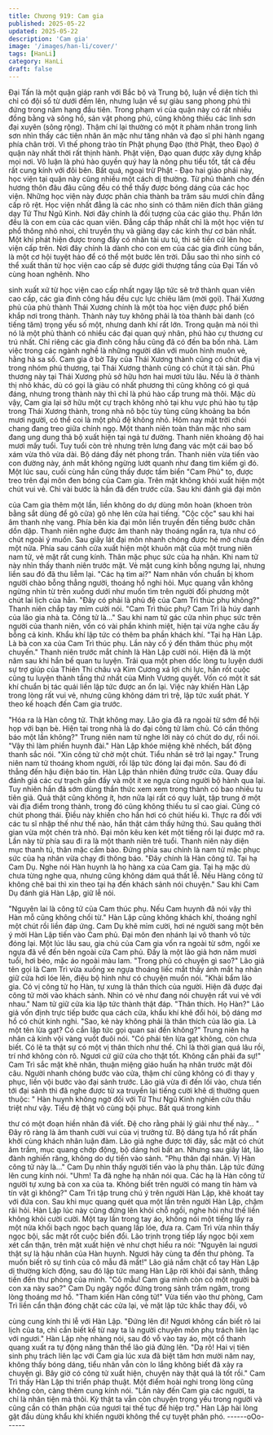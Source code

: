 ```yaml
---
title: Chương 919: Cam gia
published: 2025-05-22
updated: 2025-05-22
description: 'Cam gia'
image: '/images/han-li/cover/'
tags: [HanLi]
category: HanLi
draft: false
---
```


Đại Tấn là một quận giáp ranh với Bắc bộ và Trung bộ, luận về
diện tích thì chỉ có đội sổ từ dưới đếm lên, nhưng luận về sự giàu
sang phong phú thì đứng trong năm hạng đầu tiên. Trong phạm vi
của quận này có rất nhiều đồng bằng và sông hồ, sản vật phong
phú, cũng không thiếu các linh sơn đại xuyên (sông rộng). Thậm
chí lại thường có một ít phàm nhân trong linh sơn nhìn thấy các
tiên nhân ăn mặc như tăng nhân và đạo sĩ phi hành ngang phía
chân trời.
Vì thế phong trào tín Phật phụng Đạo (thờ Phật, theo Đạo) ở
quận này nhất thời rất thịnh hành. Phật viện, Đạo quan được xây
dựng khắp mọi nơi. Vô luận là phú hào quyền quý hay là nông
phu tiểu tốt, tất cả đều rất cung kính với đôi bên.
Bất quá, ngoại trừ Phật - Đạo hai giáo phái này, học viện tại quận
này cũng nhiều một cách dị thường. Từ phủ thành cho đến
hương thôn đâu đâu cũng đều có thể thấy được bóng dáng của
các học viện.
Những học viện này được phân chia thành ba trăm sáu mươi
chín đẳng cấp rõ rệt. Học viện nhất đẳng là các nho sinh có thâm
niên đích thân giảng dạy Tứ Thư Ngũ Kinh. Nơi đây chính là đối
tượng của các giáo thụ. Phần lớn đều là con em của các quan
viên. Đẳng cấp thấp nhất chỉ là một học viện tư phổ thông nhỏ
nhoi, chỉ truyền thụ và giảng dạy các kinh thư cơ bản nhất.
Một khi phát hiện được trong đấy có nhân tài ưu tú, thì sẽ tiến cử
lên học viện cấp trên. Nơi đây chính là dành cho con em của các
gia đình cùng bần, là một cơ hội tuyệt hảo để có thể một bước lên
trời.
Dẫu sao thì nho sinh có thể xuất thân từ học viện cao cấp sẽ
được giới thượng tầng của Đại Tấn vô cùng hoan nghênh. Nho

sinh xuất xứ từ học viện cao cấp nhất ngay lập tức sẽ trở thành
quan viên cao cấp, các gia đình công hầu đều cực lực chiêu lãm
(mời gọi).
Thái Xương phủ của phủ thành Thái Xương chính là một tòa học
viện được phổ biến khắp nơi trong thành.
Thành này tuy không phải là tòa thành bài danh (có tiếng tăm)
trọng yếu số một, nhưng danh khí rất lớn. Trong quận mà nói thì
nó là một phủ thành có nhiều các đại quan quý nhân, phú hào cự
thương cư trú nhất. Chỉ riêng các gia đình công hầu cũng đã có
đến ba bốn nhà. Làm việc trong các ngành nghề là những người
dân với muôn hình muôn vẻ, hằng hà sa số.
Cam gia ở bờ Tây của Thái Xương thành cũng có chút địa vị
trong nhóm phú thương, tại Thái Xương thành cũng có chút ít tài
sản. Phú thương này tại Thái Xương phủ sở hữu hơn hai mươi
tửu lâu. Nếu là ở thành thị nhỏ khác, dù có gọi là giàu có nhất
phương thì cũng không có gì quá đáng, nhưng trong thành này thì
chỉ là phú hào cấp trung mà thôi.
Mặc dù vậy, Cam gia lại sở hữu một cự trạch không nhỏ tại khu
vực phú hào tụ tập trong Thái Xương thành, trong nhà nô bộc tùy
tùng cũng khoảng ba bốn mươi người, có thể coi là một phủ đệ
không nhỏ.
Hôm nay mặt trời chói chang đang treo giữa chính ngọ. Một thanh
niên toàn thân mặc nho sam đang ung dung thả bộ xuất hiện tại
ngả tư đường. Thanh niên khoảng độ hai mươi mấy tuổi. Tuy tuổi
còn trẻ nhưng trên lưng đang vác một cái bao bố xám vừa thô
vừa dài. Bộ dáng đầy nét phong trần.
Thanh niên vừa tiến vào con đường này, ánh mắt không ngừng
lướt quanh như đang tìm kiếm gì đó.
Một lúc sau, cuối cùng hắn cũng thấy được tấm biển "Cam Phủ"
to, được treo trên đại môn đen bóng của Cam gia. Trên mặt
không khỏi xuất hiện một chút vui vẻ.
Chỉ vài bước là hắn đã đến trước cửa. Sau khi đánh giá đại môn

của Cam gia thêm một lần, liền không do dự dùng môn hoàn
(khoen tròn bằng sắt dùng để gõ cửa) gõ nhẹ lên cửa hai tiếng.
"Cộc cộc" sau khi hai âm thanh nhẹ vang. Phía bên kia đại môn
liền truyền đến tiếng bước chân dồn dập.
Thanh niên nghe được âm thanh này thoáng ngẩn ra, tựa như có
chút ngoài ý muốn. Sau giây lát đại môn nhanh chóng được hé
mở chưa đến một nửa. Phía sau cánh cửa xuất hiện một khuôn
mặt của một trung niên nam tử, vẻ mặt rất cung kính. Thân mặc
phục sức của hạ nhân.
Khi nam tử này nhìn thấy thanh niên trước mặt. Vẻ mặt cung kính
bỗng ngưng lại, nhưng liền sau đó đã thu liễm lại.
"Các hạ tìm ai?" Nam nhân vốn chuẩn bị khom người chào bỗng
thẳng người, thoáng hồ nghi hỏi. Mục quang vẫn không ngừng
nhìn từ trên xuống dưới như muốn tìm trên người đối phương một
chút lai lịch của hắn.
"Đây có phải là phủ đệ của Cam Trì thúc phụ không?" Thanh niên
chắp tay mỉm cười nói.
"Cam Trì thúc phụ? Cam Trì là húy danh của lão gia nhà ta. Công
tử là…" Sau khi nam tử gác cửa nhìn phục sức trên người của
thanh niên, vốn có vài phần khinh miệt, hiện tại vừa nghe câu ấy
bỗng cả kinh. Khẩu khí lập tức có thêm ba phần khách khí.
"Tại hạ Hàn Lập. Là bà con xa của Cam Trì thúc phụ. Lần này cố
ý đến thăm thúc phụ một chuyến." Thanh niên trước mắt chính là
Hàn Lập cười nói.
Hiện đã là một năm sau khi hắn bế quan tu luyện. Trải qua một
phen dốc lòng tu luyện dưới sự trợ giúp của Thiên Thi châu và
Kim Cương xá lợi chi lực, hắn rốt cuộc cũng tu luyện thành tầng
thứ nhất của Minh Vương quyết. Vốn có một ít sát khí chuẩn bị
tác quái liền lập tức được an ổn lại. Việc này khiến Hàn Lập trong
lòng rất vui vẻ, nhưng cũng không dám trì trệ, lập tức xuất phát. Y
theo kế hoạch đến Cam gia trước.

"Hóa ra là Hàn công tử. Thật không may. Lão gia đã ra ngoài từ
sớm để hội họp với bạn bè. Hiện tại trong nhà là do đại công tử
làm chủ. Có cần thông báo một lần không?" Trung niên nam tử
nghe lời này có chút do dự, rồi nói.
"Vậy thì làm phiền huynh đài." Hàn Lập khóe miệng khẽ nhếch,
bất động thanh sắc nói.
"Xin công tử chờ một chút. Tiểu nhân sẽ trở lại ngay." Trung niên
nam tử thoáng khom người, rồi lập tức đóng lại đại môn. Sau đó
đi thẳng đến hậu điện báo tin.
Hàn Lập thản nhiên đứng trước cửa. Quay đầu đánh giá các cự
trạch gần đấy và một ít xe ngựa cùng người bộ hành qua lại.
Tuy nhiên hắn đã sớm dùng thần thức xem xem trong thành có
bao nhiêu tu tiên giả. Quả thật cũng không ít, hơn nữa lại rất có
quy luật, tập trung ở một vài địa điểm trong thành, trong đó cũng
không thiếu tu sĩ cao giai.
Cũng có chút phong thái.
Điều này khiến cho hắn hơi có chút hiếu kì. Thực ra đối với các tu
sĩ nhập thế như thế nào, hắn thật cảm thấy hứng thú.
Sau quãng thời gian vừa một chén trà nhỏ. Đại môn kêu ken két
một tiếng rồi lại được mở ra.
Lần này từ phía sau đi ra là một thanh niên trẻ tuổi.
Thanh niên này diện mục thanh tú, thân mặc cẩm bào. Đứng phía
sau chính là nam tử mặc phục sức của hạ nhân vừa chạy đi
thông báo.
"Đây chính là Hàn công tử. Tại hạ Cam Dụ. Nghe nói Hàn huynh
là họ hàng xa của Cam gia. Tại hạ mặc dù chưa từng nghe qua,
nhưng cũng không dám quá thất lễ. Nếu Hàng công tử không chê
bai thì xin theo tại hạ đến khách sảnh nói chuyện." Sau khi Cam
Dụ đánh giá Hàn Lập, giữ lễ nói.

"Nguyên lai là công tử của Cam thúc phụ. Nếu Cam huynh đã nói
vậy thì Hàn mỗ cũng không chối từ." Hàn Lập cũng không khách
khí, thoáng nghĩ một chút rồi liền đáp ứng.
Cam Dụ khẽ mỉm cười, hơi né người sang một bên ý mời Hàn
Lập tiến vào Cam phủ. Đại môn đen nhánh lại vô thanh vô tức
đóng lại.
Một lúc lâu sau, gia chủ của Cam gia vốn ra ngoài từ sớm, ngồi
xe ngựa đã về đến bên ngoài cửa Cam phủ. Đấy là một lão giả
hơn năm mươi tuổi, hơi béo, mặc áo ngoài màu lam.
"Trong phủ có chuyện gì sao?" Lão giả tên gọi là Cam Trì vừa
xuống xe ngựa thoáng liếc mắt thấy ánh mắt hạ nhân giữ cửa hơi
lóe lên, điệu bộ hình như có chuyện muốn nói.
"Khải bẩm lão gia. Có vị công tử họ Hàn, tự xưng là thân thích của
người. Hiện đã được đại công tử mời vào khách sảnh. Nhìn có vẻ
như đang nói chuyện rất vui vẻ với nhau." Nam tử giữ cửa kia lập
tức thành thật đáp.
"Thân thích. Họ Hàn?" Lão giả vốn định trực tiếp bước qua cách
cửa, khẩu khí khẽ đổi hỏi, bộ dáng mơ hồ có chút kinh nghi.
"Sao, kẻ này không phải là thân thích của lão gia. Là một tên lừa
gạt? Có cần lập tức gọi quan sai đến không?" Trung niên hạ nhân
cả kinh vội vàng vuốt đuôi nói.
"Có phải tên lừa gạt không, còn chưa biết. Có lẽ ta thật sự có một
vị thân thích như thế. Chỉ là thời gian quá lâu rồi, trí nhớ không
còn rõ. Ngươi cứ giữ cửa cho thật tốt. Không cần phải đa sự!"
Cam Trì sắc mặt khẽ nhăn, thuận miệng giáo huấn hạ nhân trước
mặt đôi câu. Người nhanh chóng bước vào cửa, thậm chí cũng
không có đi thay y phục, liền vội bước vào đại sảnh trước.
Lão giả vừa đi đến lối vào, chưa tiến tới đại sảnh thì đã nghe
được từ xa truyền lại tiếng cười khẽ dị thường quen thuộc:
" Hàn huynh không ngờ đối với Tứ Thư Ngũ Kinh nghiên cứu thấu
triệt như vậy. Tiểu đệ thật vô cùng bội phục. Bất quá trong kinh

thư có một đoạn hiền nhân đã viết. Đệ cho rằng phải lý giải như
thế này… " Đây rõ ràng là âm thanh cười vui của vị trưởng tử. Bộ
dáng tựa hồ rất phấn khởi cùng khách nhân luận đàm.
Lão giả nghe được tới đây, sắc mặt có chút âm trầm, mục quang
chớp động, bộ dáng hơi bất an. Nhưng sau giây lát, lão đành
nghiến răng, không do dự tiến vào sảnh.
"Phụ thân đại nhân. Vị Hàn công tử này là…" Cam Dụ nhìn thấy
người tiến vào là phụ thân. Lập tức đứng lên cung kính nói.
"Uhm! Ta đã nghe hạ nhân nói qua. Các hạ là Hàn công tử người
tự xưng bà con xa của ta. Không biết trên người có mang tín hàm
và tín vật gì không?" Cam Trì tập trung chú ý trên người Hàn Lập,
khẽ khoát tay với đứa con. Sau khi mục quang quét qua một lần
trên người Hàn Lập, chậm rãi hỏi.
Hàn Lập lúc này cũng đứng lên khỏi chỗ ngồi, nghe hỏi như thế
liền không khỏi cười cười.
Một tay lần trong tay áo, không nói một tiếng lấy ra một nửa khối
bạch ngọc bạch quang lấp lóe, đưa ra.
Cam Trì vừa nhìn thấy ngọc bội, sắc mặt rốt cuộc biến đổi.
Lão trịnh trọng tiếp lấy ngọc bội xem xét cẩn thận, trên mặt xuất
hiện vẻ như chợt hiểu ra nói:
"Nguyên lai ngươi thật sự là hậu nhân của Hàn huynh. Ngươi hãy
cùng ta đến thư phòng. Ta muốn biết rõ sự tình của cô mẫu đã
mất!" Lão giả nắm chặt cổ tay Hàn Lập dị thường kích động, sau
đó lập tức mang Hàn Lập rời khỏi đại sảnh, thẳng tiến đến thư
phòng của mình.
"Cô mẫu! Cam gia mình còn có một người bà con xa này sao?"
Cam Dụ ngây ngốc đứng trong sảnh trầm ngâm, trong lòng
thoáng mơ hồ.
"Tham kiến Hàn công tử!" Vừa tiến vào thư phòng, Cam Trì liền
cẩn thận đóng chặt các cửa lại, vẻ mặt lập tức khắc thay đổi, vô

cùng cung kính thi lễ với Hàn Lập.
"Đứng lên đi! Ngươi không cần biết rõ lai lịch của ta, chỉ cần biết
kể từ nay ta là người chuyên môn phụ trách liên lạc với ngươi."
Hàn Lập nhẹ nhàng nói, sau đó vỗ vào tay áo, một cổ thanh
quang xuất ra tự động nâng thân thể lão giả đứng lên.
"Dạ rõ! Hai vị tiên sinh phụ trách liên lạc với Cam gia lúc xưa đã
biệt tăm hơn mười năm nay, không thấy bóng dáng, tiểu nhân vẫn
còn lo lắng không biết đã xảy ra chuyện gì. Bây giờ có công tử
xuất hiện, chuyện này thật quá là tốt rồi." Cam Trì thấy Hàn Lập
thi triển pháp thuật. Một điểm hoài nghi trong lòng cũng không
còn, càng thêm cung kính nói.
"Lần này đến Cam gia các người, ta chỉ là nhân tiện mà thôi. Kỳ
thật ta vẫn còn chuyện trọng yếu trong người và cũng cần có thân
phận của ngươi tại thế tục để hiệp trợ." Hàn Lập hài lòng gật đầu
dùng khẩu khí khiến người không thể cự tuyệt phân phó.
------oOo------
